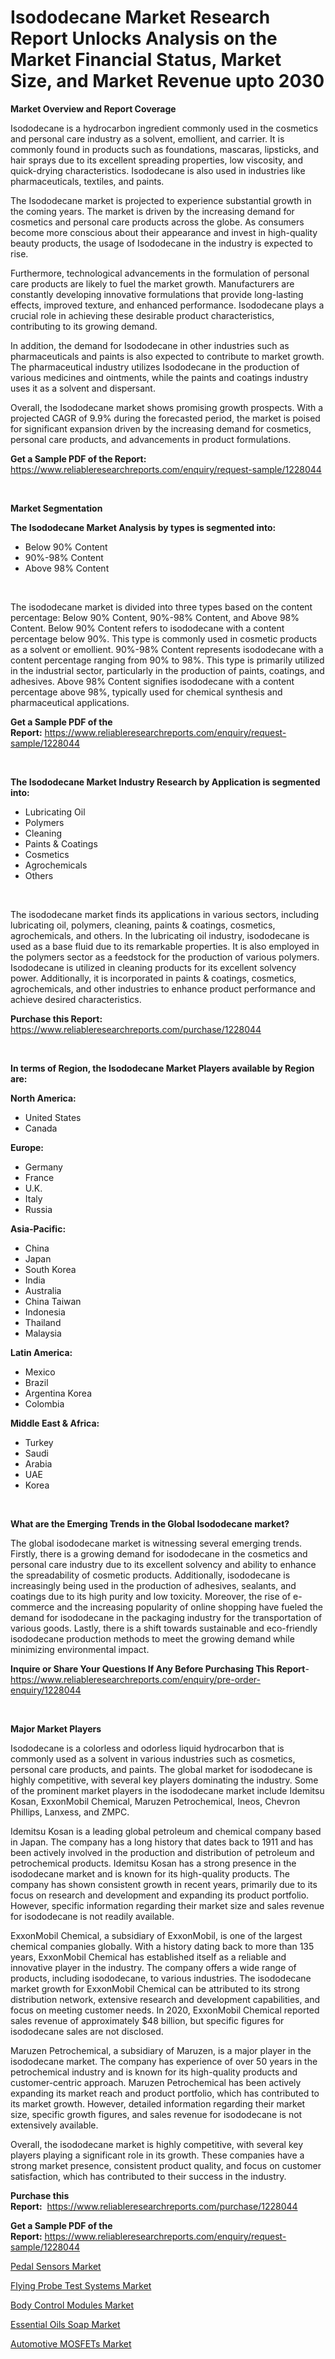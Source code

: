 <p><h1>Isododecane Market Research Report Unlocks Analysis on the Market Financial Status, Market Size, and Market Revenue upto 2030</h1></p><p><strong>Market Overview and Report Coverage</strong></p>
<p><p>Isododecane is a hydrocarbon ingredient commonly used in the cosmetics and personal care industry as a solvent, emollient, and carrier. It is commonly found in products such as foundations, mascaras, lipsticks, and hair sprays due to its excellent spreading properties, low viscosity, and quick-drying characteristics. Isododecane is also used in industries like pharmaceuticals, textiles, and paints.</p><p>The Isododecane market is projected to experience substantial growth in the coming years. The market is driven by the increasing demand for cosmetics and personal care products across the globe. As consumers become more conscious about their appearance and invest in high-quality beauty products, the usage of Isododecane in the industry is expected to rise.</p><p>Furthermore, technological advancements in the formulation of personal care products are likely to fuel the market growth. Manufacturers are constantly developing innovative formulations that provide long-lasting effects, improved texture, and enhanced performance. Isododecane plays a crucial role in achieving these desirable product characteristics, contributing to its growing demand.</p><p>In addition, the demand for Isododecane in other industries such as pharmaceuticals and paints is also expected to contribute to market growth. The pharmaceutical industry utilizes Isododecane in the production of various medicines and ointments, while the paints and coatings industry uses it as a solvent and dispersant.</p><p>Overall, the Isododecane market shows promising growth prospects. With a projected CAGR of 9.9% during the forecasted period, the market is poised for significant expansion driven by the increasing demand for cosmetics, personal care products, and advancements in product formulations.</p></p>
<p><strong>Get a Sample PDF of the Report:</strong> <a href="https://www.reliableresearchreports.com/enquiry/request-sample/1228044">https://www.reliableresearchreports.com/enquiry/request-sample/1228044</a></p>
<p>&nbsp;</p>
<p><strong>Market Segmentation</strong></p>
<p><strong>The Isododecane Market Analysis by types is segmented into:</strong></p>
<p><ul><li>Below 90% Content</li><li>90%-98% Content</li><li>Above 98% Content</li></ul></p>
<p>&nbsp;</p>
<p><p>The isododecane market is divided into three types based on the content percentage: Below 90% Content, 90%-98% Content, and Above 98% Content. Below 90% Content refers to isododecane with a content percentage below 90%. This type is commonly used in cosmetic products as a solvent or emollient. 90%-98% Content represents isododecane with a content percentage ranging from 90% to 98%. This type is primarily utilized in the industrial sector, particularly in the production of paints, coatings, and adhesives. Above 98% Content signifies isododecane with a content percentage above 98%, typically used for chemical synthesis and pharmaceutical applications.</p></p>
<p><strong>Get a Sample PDF of the Report:</strong>&nbsp;<a href="https://www.reliableresearchreports.com/enquiry/request-sample/1228044">https://www.reliableresearchreports.com/enquiry/request-sample/1228044</a></p>
<p>&nbsp;</p>
<p><strong>The Isododecane Market Industry Research by Application is segmented into:</strong></p>
<p><ul><li>Lubricating Oil</li><li>Polymers</li><li>Cleaning</li><li>Paints & Coatings</li><li>Cosmetics</li><li>Agrochemicals</li><li>Others</li></ul></p>
<p>&nbsp;</p>
<p><p>The isododecane market finds its applications in various sectors, including lubricating oil, polymers, cleaning, paints & coatings, cosmetics, agrochemicals, and others. In the lubricating oil industry, isododecane is used as a base fluid due to its remarkable properties. It is also employed in the polymers sector as a feedstock for the production of various polymers. Isododecane is utilized in cleaning products for its excellent solvency power. Additionally, it is incorporated in paints & coatings, cosmetics, agrochemicals, and other industries to enhance product performance and achieve desired characteristics.</p></p>
<p><strong>Purchase this Report:</strong>&nbsp; <a href="https://www.reliableresearchreports.com/purchase/1228044">https://www.reliableresearchreports.com/purchase/1228044</a></p>
<p>&nbsp;</p>
<p><strong>In terms of Region, the Isododecane Market Players available by Region are:</strong></p>
<p>
    <p> <strong> North America: </strong>
        <ul>
            <li>United States</li>
            <li>Canada</li>
        </ul>
        </p> 
    <p> <strong> Europe: </strong>
        <ul>
            <li>Germany</li>
            <li>France</li>
            <li>U.K.</li>
            <li>Italy</li>
            <li>Russia</li>
        </ul>
        </p> 
    <p> <strong> Asia-Pacific: </strong>
        <ul>
            <li>China</li>
            <li>Japan</li>
            <li>South Korea</li>
            <li>India</li>
            <li>Australia</li>
            <li>China Taiwan</li>
            <li>Indonesia</li>
            <li>Thailand</li>
            <li>Malaysia</li>
        </ul>
        </p> 
    <p> <strong> Latin America: </strong>
        <ul>
            <li>Mexico</li>
            <li>Brazil</li>
            <li>Argentina Korea</li>
            <li>Colombia</li>
        </ul>
        </p> 
    <p> <strong> Middle East & Africa: </strong>
        <ul>
            <li>Turkey</li>
            <li>Saudi</li>
            <li>Arabia</li>
            <li>UAE</li>
            <li>Korea</li>
        </ul>
    </p>
    </p>
<p>&nbsp;</p>
<p><strong>What are the Emerging Trends in the Global Isododecane market?</strong></p>
<p><p>The global isododecane market is witnessing several emerging trends. Firstly, there is a growing demand for isododecane in the cosmetics and personal care industry due to its excellent solvency and ability to enhance the spreadability of cosmetic products. Additionally, isododecane is increasingly being used in the production of adhesives, sealants, and coatings due to its high purity and low toxicity. Moreover, the rise of e-commerce and the increasing popularity of online shopping have fueled the demand for isododecane in the packaging industry for the transportation of various goods. Lastly, there is a shift towards sustainable and eco-friendly isododecane production methods to meet the growing demand while minimizing environmental impact.</p></p>
<p><strong>Inquire or Share Your Questions If Any Before Purchasing This Report</strong>- <a href="https://www.reliableresearchreports.com/enquiry/pre-order-enquiry/1228044">https://www.reliableresearchreports.com/enquiry/pre-order-enquiry/1228044</a></p>
<p>&nbsp;</p>
<p><strong>Major Market Players</strong></p>
<p><p>Isododecane is a colorless and odorless liquid hydrocarbon that is commonly used as a solvent in various industries such as cosmetics, personal care products, and paints. The global market for isododecane is highly competitive, with several key players dominating the industry. Some of the prominent market players in the isododecane market include Idemitsu Kosan, ExxonMobil Chemical, Maruzen Petrochemical, Ineos, Chevron Phillips, Lanxess, and ZMPC.</p><p>Idemitsu Kosan is a leading global petroleum and chemical company based in Japan. The company has a long history that dates back to 1911 and has been actively involved in the production and distribution of petroleum and petrochemical products. Idemitsu Kosan has a strong presence in the isododecane market and is known for its high-quality products. The company has shown consistent growth in recent years, primarily due to its focus on research and development and expanding its product portfolio. However, specific information regarding their market size and sales revenue for isododecane is not readily available.</p><p>ExxonMobil Chemical, a subsidiary of ExxonMobil, is one of the largest chemical companies globally. With a history dating back to more than 135 years, ExxonMobil Chemical has established itself as a reliable and innovative player in the industry. The company offers a wide range of products, including isododecane, to various industries. The isododecane market growth for ExxonMobil Chemical can be attributed to its strong distribution network, extensive research and development capabilities, and focus on meeting customer needs. In 2020, ExxonMobil Chemical reported sales revenue of approximately $48 billion, but specific figures for isododecane sales are not disclosed.</p><p>Maruzen Petrochemical, a subsidiary of Maruzen, is a major player in the isododecane market. The company has experience of over 50 years in the petrochemical industry and is known for its high-quality products and customer-centric approach. Maruzen Petrochemical has been actively expanding its market reach and product portfolio, which has contributed to its market growth. However, detailed information regarding their market size, specific growth figures, and sales revenue for isododecane is not extensively available.</p><p>Overall, the isododecane market is highly competitive, with several key players playing a significant role in its growth. These companies have a strong market presence, consistent product quality, and focus on customer satisfaction, which has contributed to their success in the industry.</p></p>
<p><strong>Purchase this Report:</strong>&nbsp;&nbsp;<a href="https://www.reliableresearchreports.com/purchase/1228044">https://www.reliableresearchreports.com/purchase/1228044</a></p>
<p></p>
<p><strong>Get a Sample PDF of the Report:</strong>&nbsp;<a href="https://www.reliableresearchreports.com/enquiry/request-sample/1228044">https://www.reliableresearchreports.com/enquiry/request-sample/1228044</a></p>
<p><p><a href="https://medium.com/@abdulkoss1954/pedal-sensors-market-share-evolution-and-market-growth-trends-2023-2030-51b0676ce8bb">Pedal Sensors Market</a></p><p><a href="https://medium.com/@nyahmertz/flying-probe-test-systems-market-report-reveals-the-latest-trends-and-growth-opportunities-of-this-c370f5f4a108">Flying Probe Test Systems Market</a></p><p><a href="https://medium.com/@kimwalker82/body-control-modules-market-competitive-analysis-market-trends-and-forecast-to-2030-316b36d02af6">Body Control Modules Market</a></p><p><a href="https://medium.com/@deniseharvey70/essential-oils-soap-nbsp-market-focuses-on-market-share-size-and-projected-forecast-till-2030-6ce183f5b120">Essential Oils Soap Market</a></p><p><a href="https://medium.com/@oletawunsch/decoding-automotive-mosfets-market-metrics-market-share-trends-and-growth-patterns-8b64bdf5596c">Automotive MOSFETs Market</a></p></p>
